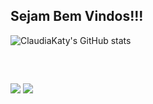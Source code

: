 ## Sejam Bem Vindos!!!

![ClaudiaKaty's GitHub stats](https://github-readme-stats.vercel.app/api?username=ClaudiaKaty&theme=default&show_icons=true)

	
<div style="display: inline_block"><br>
  

  
  ##
 
<div> 

<a href="https://www.linkedin.com/in/cl%C3%A1udia-sousa-745a00204/" target="_blank"><img src="https://img.shields.io/badge/-LinkedIn-%230077B5?style=for-the-badge&logo=linkedin&logoColor=white" target="_blank"></a> 
<a href = "cl_sousa0@outlook.com"><img src="https://img.shields.io/badge/Microsoft_Outlook-0078D4?style=for-the-badge&logo=microsoft-outlook&logoColor=white"></a>
 
 
</div>
